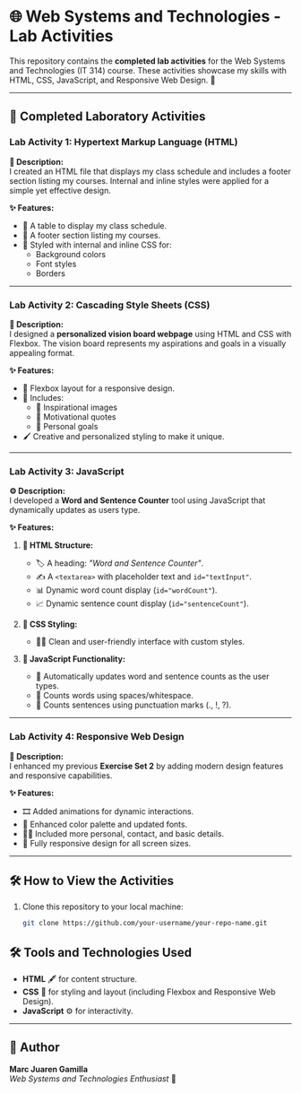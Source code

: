 # 🌐 Web Systems and Technologies - Lab Activities

This repository contains the **completed lab activities** for the Web Systems and Technologies (IT 314) course. These activities showcase my skills with HTML, CSS, JavaScript, and Responsive Web Design. 🎉

---

## 📝 Completed Laboratory Activities

### **Lab Activity 1: Hypertext Markup Language (HTML)**

**📄 Description:**  
I created an HTML file that displays my class schedule and includes a footer section listing my courses. Internal and inline styles were applied for a simple yet effective design.  

**✨ Features:**  
- 📅 A table to display my class schedule.  
- 📝 A footer section listing my courses.  
- 🎨 Styled with internal and inline CSS for:  
  - Background colors  
  - Font styles  
  - Borders  

---

### **Lab Activity 2: Cascading Style Sheets (CSS)**

**🎯 Description:**  
I designed a **personalized vision board webpage** using HTML and CSS with Flexbox. The vision board represents my aspirations and goals in a visually appealing format.  

**✨ Features:**  
- 🎨 Flexbox layout for a responsive design.  
- 🌟 Includes:  
  - 📸 Inspirational images  
  - 💬 Motivational quotes  
  - 🎯 Personal goals  
- 🖌️ Creative and personalized styling to make it unique.

---

### **Lab Activity 3: JavaScript**

**⚙️ Description:**  
I developed a **Word and Sentence Counter** tool using JavaScript that dynamically updates as users type.  

**✨ Features:**  
1. **📄 HTML Structure:**  
   - 🏷️ A heading: *"Word and Sentence Counter"*.  
   - ✍️ A `<textarea>` with placeholder text and `id="textInput"`.  
   - 📊 Dynamic word count display (`id="wordCount"`).  
   - 📈 Dynamic sentence count display (`id="sentenceCount"`).  

2. **🎨 CSS Styling:**  
   - 🧑‍🎨 Clean and user-friendly interface with custom styles.  

3. **🧠 JavaScript Functionality:**  
   - 🔄 Automatically updates word and sentence counts as the user types.  
   - 📝 Counts words using spaces/whitespace.  
   - 📍 Counts sentences using punctuation marks (., !, ?).  

---

### **Lab Activity 4: Responsive Web Design**

**🌟 Description:**  
I enhanced my previous **Exercise Set 2** by adding modern design features and responsive capabilities.  

**✨ Features:**  
- 🎞️ Added animations for dynamic interactions.  
- 🎨 Enhanced color palette and updated fonts.  
- 🧑‍💼 Included more personal, contact, and basic details.  
- 📱 Fully responsive design for all screen sizes.

---

## 🛠️ How to View the Activities

1. Clone this repository to your local machine:  
   ```bash
   git clone https://github.com/your-username/your-repo-name.git

## 🛠️ Tools and Technologies Used

- **HTML** 🖋️ for content structure.  
- **CSS** 🎨 for styling and layout (including Flexbox and Responsive Web Design).  
- **JavaScript** ⚙️ for interactivity.  

---

## 👤 Author

**Marc Juaren Gamilla**  
*Web Systems and Technologies Enthusiast* 🌟  
